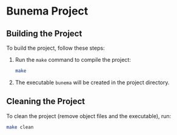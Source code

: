 # Bunema Project

## Building the Project

To build the project, follow these steps:

1. Run the `make` command to compile the project:

   ```sh
   make
   ```

2. The executable `bunema` will be created in the project directory.

## Cleaning the Project

To clean the project (remove object files and the executable), run:

```sh
make clean
```
